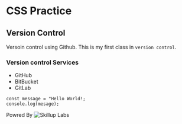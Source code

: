# CSS Practice
## Version Control
Versoin control using Github. This is my first class in `version control`.

### Version control Services
* GitHub
* BitBucket
* GitLab

```
const message = "Hello World!;
console.log(mesage);
```

Powred By
![Skillup Labs](https://www.skilluplabs.com.au/skilluplabs_logo.jpg)